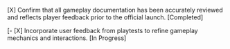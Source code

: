 [X] Confirm that all gameplay documentation has been accurately reviewed and reflects player feedback prior to the official launch. [Completed]

[- [X] Incorporate user feedback from playtests to refine gameplay mechanics and interactions. [In Progress]